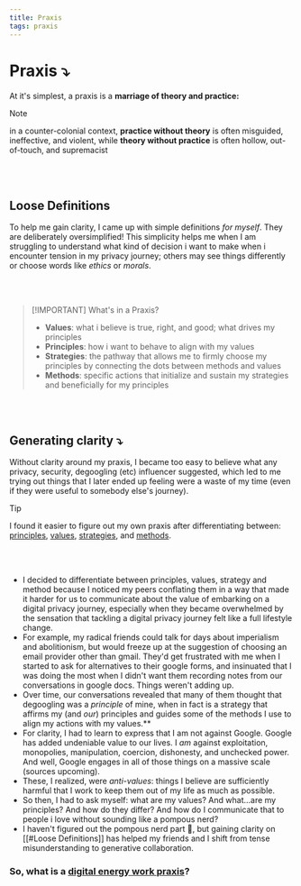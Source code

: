 ```yaml
---
title: Praxis
tags: praxis
---
```


# Praxis ⤵

At it's simplest, a praxis is a **marriage of theory and practice:** 
> [!NOTE]  
> in a counter-colonial context, **practice without theory** is often misguided, ineffective, and violent, while **theory without practice** is often hollow, out-of-touch, and supremacist

<br></br>
## Loose Definitions
To help me gain clarity, I came up with simple definitions *for myself*. They are deliberately oversimplified! This simplicity helps me when I am struggling to understand what kind of decision i want to make when i encounter tension in my privacy journey; others may see things differently or choose words like *ethics* or *morals*.

<br></br>

> [!IMPORTANT]  What's in a Praxis?
> * **Values**: what i believe is true, right, and good; what drives my principles
> * **Principles**: how i want to behave to align with my values
> * **Strategies**: the pathway that allows me to firmly choose my principles by connecting the dots between methods and values
> * **Methods**: specific actions that initialize and sustain my strategies and beneficially for my principles


<br></br>
## Generating clarity ⤵
Without clarity around my praxis, I became too easy to believe what any privacy, security, degoogling (etc) influencer suggested, which led to me trying out things that I later ended up feeling were a waste of my time (even if they were useful to somebody else's journey).

> [!TIP]  
> I found it easier to figure out my own praxis after differentiating between: [principles](praxis___principles.md), [values](praxis___values), [strategies](praxis___strategies.md), and [methods](praxis___methods.md).

<br></br>
* I decided to differentiate between principles, values, strategy and method because I noticed my peers conflating them in a way that made it harder for us to communicate about the value of embarking on a digital privacy journey, especially when they became overwhelmed by the sensation that tackling a digital privacy journey felt like a full lifestyle change.
* For example, my radical friends could talk for days about imperialism and abolitionism, but would freeze up at the suggestion of choosing an email provider other than gmail. They'd get frustrated with me when I started to ask for alternatives to their google forms, and insinuated that I was doing the most when I didn't want them recording notes from our conversations in google docs. Things weren't adding up.
* Over time, our conversations revealed that many of them thought that degoogling was a *principle* of mine, when in fact is a strategy that affirms my (and *our*) principles and guides some of the methods I use to align my actions with my values.** 
* For clarity, I had to learn to express that I am not against Google. Google has added undeniable value to our lives. I *am* against exploitation, monopolies, manipulation, coercion, dishonesty, and unchecked power. And well, Google engages in all of those things on a massive scale (sources upcoming).
* These, I realized, were *anti-values*: things I believe are sufficiently harmful that I work to keep them out of my life as much as possible. 
* So then, I had to ask myself: what are my values? And what...are my principles? And how do they differ? And how do I communicate that to people i love without sounding like a pompous nerd?
* I haven't figured out the pompous nerd part 🤪, but gaining clarity on [[#Loose Definitions]] has helped my friends and I shift from tense misunderstanding to generative collaboration.

### So, what is a [digital energy work praxis](praxis___digital-energy-work)? 



